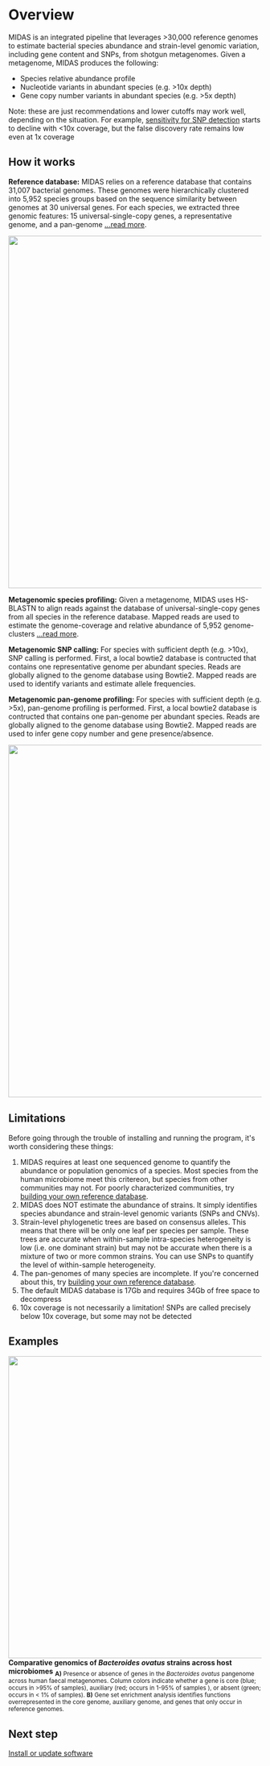 # Overview

MIDAS is an integrated pipeline that leverages >30,000 reference genomes to estimate bacterial species abundance and strain-level genomic variation, including gene content and SNPs, from shotgun metagenomes. Given a metagenome, MIDAS produces the following:

* Species relative abundance profile
* Nucleotide variants in abundant species (e.g. >10x depth)
* Gene copy number variants in abundant species (e.g. >5x depth)

Note: these are just recommendations and lower cutoffs may work well, depending on the situation.
For example, [sensitivity for SNP detection](https://www.ncbi.nlm.nih.gov/pmc/articles/PMC5088602/figure/NAYFACHGR201863F2/) starts to decline with  <10x coverage, but the false discovery rate remains low even at 1x coverage

## How it works

<b>Reference database:</b> MIDAS relies on a reference database that contains 31,007 bacterial genomes. These genomes were hierarchically clustered into 5,952 species groups based on the sequence similarity between genomes at 30 universal genes. For each species, we extracted three genomic features: 15 universal-single-copy genes, a representative genome, and a pan-genome [...read more](ref_db.md).

<img src="../images/database.jpg" width="700" align="middle"/>  

<b>Metagenomic species profiling:</b> Given a metagenome, MIDAS uses HS-BLASTN to align reads against the database of universal-single-copy genes from all species in the reference database. Mapped reads are used to estimate the genome-coverage and relative abundance of 5,952 genome-clusters [...read more](species.md).

<b>Metagenomic SNP calling:</b> For species with sufficient depth (e.g. >10x), SNP calling is performed. First, a local bowtie2 database is contructed that contains one representative genome per abundant species. Reads are globally aligned to the genome database using Bowtie2. Mapped reads are used to identify variants and estimate allele frequencies.

<b>Metagenomic pan-genome profiling:</b> For species with sufficient depth (e.g. >5x), pan-genome profiling is performed. First, a local bowtie2 database is contructed that contains one pan-genome per abundant species. Reads are globally aligned to the genome database using Bowtie2. Mapped reads are used to infer gene copy number and gene presence/absence.

<img src="../images/pipeline.jpg" width="700" align="middle"/>  

## Limitations
Before going through the trouble of installing and running the program, it's worth considering these things:

1. MIDAS requires at least one sequenced genome to quantify the abundance or population genomics of a species. Most species from the human microbiome meet this critereon, but species from other communities may not. For poorly characterized communities, try [building your own reference database](build_db.md).
2. MIDAS does NOT estimate the abundance of strains. It simply identifies species abundance and strain-level genomic variants (SNPs and CNVs).
3. Strain-level phylogenetic trees are based on consensus alleles. This means that there will be only one leaf per species per sample. These trees are accurate when within-sample intra-species heterogeneity is low (i.e. one dominant strain) but may not be accurate when there is a mixture of two or more common strains. You can use SNPs to quantify the level of within-sample heterogeneity.
4. The pan-genomes of many species are incomplete. If you're concerned about this, try [building your own reference database](build_db.md).
5. The default MIDAS database is 17Gb and requires 34Gb of free space to decompress
6. 10x coverage is not necessarily a limitation! SNPs are called precisely below 10x coverage, but some may not be detected

## Examples
<img src="../images/enrichment.jpg" width="600" align="middle"/>  
<b>Comparative genomics of <i>Bacteroides ovatus</i> strains across host microbiomes</b>
<sub> <b>A)</b> Presence or absence of genes in the <i>Bacteroides ovatus</i> pangenome across human faecal metagenomes. Column colors indicate whether a gene is core (blue; occurs in >95% of samples), auxiliary (red; occurs in 1-95% of samples ), or absent (green; occurs in < 1% of samples). <b>B)</b> Gene set enrichment analysis identifies functions overrepresented in the core genome, auxiliary genome, and genes that only occur in reference genomes.</sub>

## Next step
[Install or update software](install.md)
